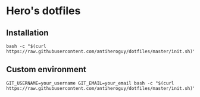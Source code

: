 # Hero's dotfiles

## Installation

```
bash -c "$(curl https://raw.githubusercontent.com/antiheroguy/dotfiles/master/init.sh)"
```

## Custom environment
```
GIT_USERNAME=your_username GIT_EMAIL=your_email bash -c "$(curl https://raw.githubusercontent.com/antiheroguy/dotfiles/master/init.sh)"
```
